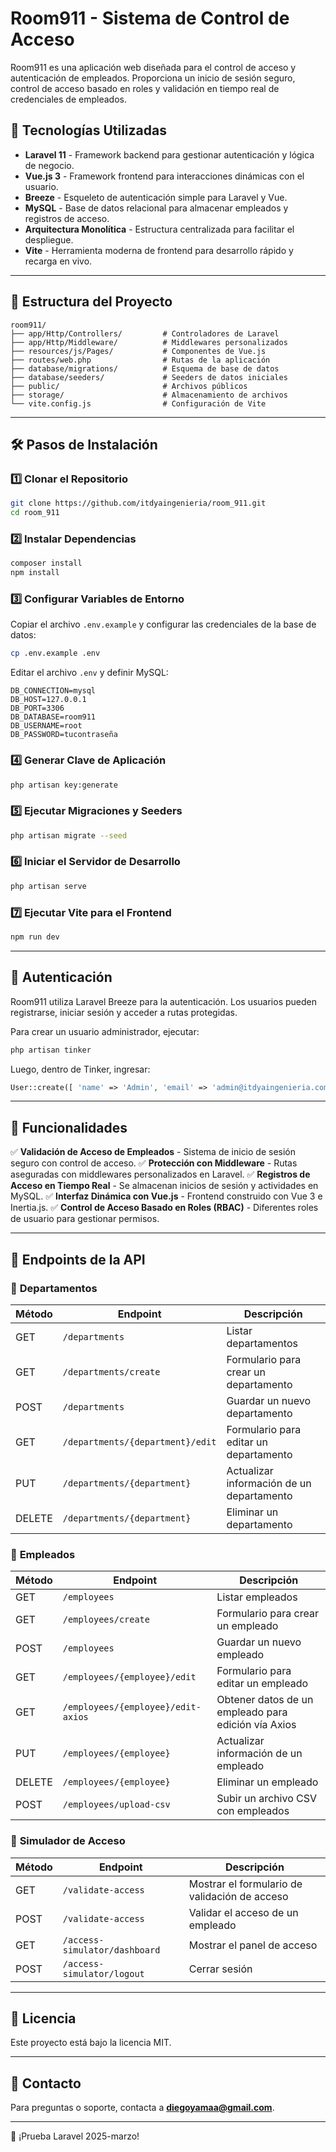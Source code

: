 # Room911 - Sistema de Control de Acceso

Room911 es una aplicación web diseñada para el control de acceso y autenticación de empleados. Proporciona un inicio de sesión seguro, control de acceso basado en roles y validación en tiempo real de credenciales de empleados.

## 🚀 Tecnologías Utilizadas

- **Laravel 11** - Framework backend para gestionar autenticación y lógica de negocio.
- **Vue.js 3** - Framework frontend para interacciones dinámicas con el usuario.
- **Breeze** - Esqueleto de autenticación simple para Laravel y Vue.
- **MySQL** - Base de datos relacional para almacenar empleados y registros de acceso.
- **Arquitectura Monolítica** - Estructura centralizada para facilitar el despliegue.
- **Vite** - Herramienta moderna de frontend para desarrollo rápido y recarga en vivo.

---

## 📂 Estructura del Proyecto

```
room911/
├── app/Http/Controllers/         # Controladores de Laravel
├── app/Http/Middleware/          # Middlewares personalizados
├── resources/js/Pages/           # Componentes de Vue.js
├── routes/web.php                # Rutas de la aplicación
├── database/migrations/          # Esquema de base de datos
├── database/seeders/             # Seeders de datos iniciales
├── public/                       # Archivos públicos
├── storage/                      # Almacenamiento de archivos
└── vite.config.js                # Configuración de Vite
```

---

## 🛠 Pasos de Instalación

### 1️⃣ Clonar el Repositorio
```sh
git clone https://github.com/itdyaingenieria/room_911.git
cd room_911
```

### 2️⃣ Instalar Dependencias
```sh
composer install
npm install
```

### 3️⃣ Configurar Variables de Entorno
Copiar el archivo `.env.example` y configurar las credenciales de la base de datos:
```sh
cp .env.example .env
```
Editar el archivo `.env` y definir MySQL:
```
DB_CONNECTION=mysql
DB_HOST=127.0.0.1
DB_PORT=3306
DB_DATABASE=room911
DB_USERNAME=root
DB_PASSWORD=tucontraseña
```

### 4️⃣ Generar Clave de Aplicación
```sh
php artisan key:generate
```

### 5️⃣ Ejecutar Migraciones y Seeders
```sh
php artisan migrate --seed
```

### 6️⃣ Iniciar el Servidor de Desarrollo
```sh
php artisan serve
```

### 7️⃣ Ejecutar Vite para el Frontend
```sh
npm run dev
```

---

## 🔑 Autenticación
Room911 utiliza Laravel Breeze para la autenticación. Los usuarios pueden registrarse, iniciar sesión y acceder a rutas protegidas.

Para crear un usuario administrador, ejecutar:
```sh
php artisan tinker
```
Luego, dentro de Tinker, ingresar:
```php
User::create([ 'name' => 'Admin', 'email' => 'admin@itdyaingenieria.com', 'password' => bcrypt('pass2025') ]);
```

---

## 📌 Funcionalidades

✅ **Validación de Acceso de Empleados** - Sistema de inicio de sesión seguro con control de acceso.
✅ **Protección con Middleware** - Rutas aseguradas con middlewares personalizados en Laravel.
✅ **Registros de Acceso en Tiempo Real** - Se almacenan inicios de sesión y actividades en MySQL.
✅ **Interfaz Dinámica con Vue.js** - Frontend construido con Vue 3 e Inertia.js.
✅ **Control de Acceso Basado en Roles (RBAC)** - Diferentes roles de usuario para gestionar permisos.

---

## 📄 Endpoints de la API

### 🔹 **Departamentos**
| Método | Endpoint                     | Descripción |
|--------|------------------------------|-------------|
| GET    | `/departments`               | Listar departamentos |
| GET    | `/departments/create`        | Formulario para crear un departamento |
| POST   | `/departments`               | Guardar un nuevo departamento |
| GET    | `/departments/{department}/edit` | Formulario para editar un departamento |
| PUT    | `/departments/{department}`  | Actualizar información de un departamento |
| DELETE | `/departments/{department}`  | Eliminar un departamento |

### 🔹 **Empleados**
| Método | Endpoint                     | Descripción |
|--------|------------------------------|-------------|
| GET    | `/employees`                 | Listar empleados |
| GET    | `/employees/create`          | Formulario para crear un empleado |
| POST   | `/employees`                 | Guardar un nuevo empleado |
| GET    | `/employees/{employee}/edit` | Formulario para editar un empleado |
| GET    | `/employees/{employee}/edit-axios` | Obtener datos de un empleado para edición vía Axios |
| PUT    | `/employees/{employee}`      | Actualizar información de un empleado |
| DELETE | `/employees/{employee}`      | Eliminar un empleado |
| POST   | `/employees/upload-csv`      | Subir un archivo CSV con empleados |

### 🔹 **Simulador de Acceso**
| Método | Endpoint                     | Descripción |
|--------|------------------------------|-------------|
| GET    | `/validate-access`           | Mostrar el formulario de validación de acceso |
| POST   | `/validate-access`           | Validar el acceso de un empleado |
| GET    | `/access-simulator/dashboard` | Mostrar el panel de acceso |
| POST   | `/access-simulator/logout`   | Cerrar sesión |

---

## 📝 Licencia

Este proyecto está bajo la licencia MIT.

---

## 📧 Contacto
Para preguntas o soporte, contacta a **diegoyamaa@gmail.com**.

---

🎉 ¡Prueba Laravel 2025-marzo! 


